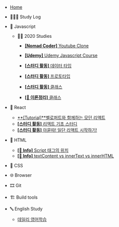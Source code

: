 - [Home](/)

* 👩🏻‍💻 Study Log

- 🍊 Javascript

  - 🧚‍♀️ 2020 Studies

    - [**[Nomad Coder]** Youtube Clone](/tutorials/youtubeClone.md)

    - [**[Udemy]** Udemy Javascript Course](/tutorials/유데미-자바스크립트-코스/Udemy_javascript_class.md)

    - [**[스터디 활동]** 데이터 타입](/tutorials/자바스크립트_기초_스터디/01.데이터_타입.md)

    - [**[스터디 활동]** 프로토타입](/javascript/prototype.md)

    - [**[스터디 활동]** 클래스](/tutorials/자바스크립트_기초_스터디/07.클래스.md)

    - [**[📝 이론정리]** 클래스](/javascript/class.md)

- 💠 React

  - [**[Tutorial]**벨로퍼트와 함께하는 모던 리액트](/React/vlpt-react.md)
  - [**[스터디 활동]** 리액트 기초 스터디](/React/react_doc.md)
  - [**[스터디 활동]** 아묻따! 일단 리액트 시작하기!](/React/Getting-start-react.md)

- 🚂 HTML

  - [**[👻 Info]** Script 태그의 위치](/html/script태그의_위치.md)
  - [**[👻 Info]** textContent vs innerText vs innerHTML](/html/../../html/textcontent_innertext_innerhtml.md)

- 💅 CSS

- 🌐 Browser

- 🎞 Git

- 🏗 Build tools

- 🔤 English Study

  - [데일리 영어학습](/English-study/daily-english-study.md)
